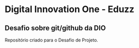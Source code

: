 # Digital Innovation One - Eduzz
## Desafio sobre git/github da DIO
Repositório criado para o Desafio de Projeto.
